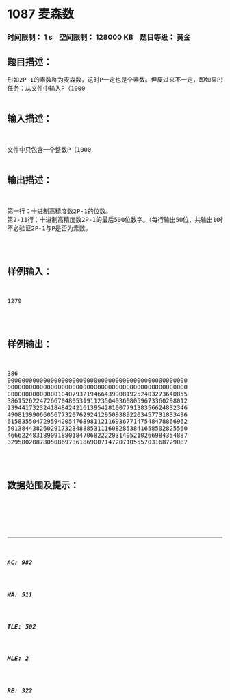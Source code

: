 # 1087 麦森数   
### 时间限制： 1 s&nbsp;&nbsp;&nbsp;&nbsp;空间限制： 128000 KB&nbsp;&nbsp;&nbsp;&nbsp;题目等级： 黄金  
## 题目描述：  

<pre>
形如2P-1的素数称为麦森数，这时P一定也是个素数。但反过来不一定，即如果P是个素数，2P-1不一定也是素数。到1998年底，人们已找到了37个麦森数。最大的一个是P=3021377，它有909526位。麦森数有许多重要应用，它与完全数密切相关。
任务：从文件中输入P（1000<P<3100000），计算2P-1的位数和最后500位数字（用十进制高精度数表示）
</pre>
  
  
## 输入描述：  

<pre>
文件中只包含一个整数P（1000<P<3100000）
</pre>
  
  
## 输出描述：  

<pre>
第一行：十进制高精度数2P-1的位数。
第2-11行：十进制高精度数2P-1的最后500位数字。（每行输出50位，共输出10行，不足500位时高位补0）
不必验证2P-1与P是否为素数。
</pre>
  
  
## 样例输入：  

<pre>
1279
</pre>
  
  
## 样例输出：  

<pre>
386
00000000000000000000000000000000000000000000000000
00000000000000000000000000000000000000000000000000
00000000000000104079321946643990819252403273640855
38615262247266704805319112350403608059673360298012
23944173232418484242161395428100779138356624832346
49081399066056773207629241295093892203457731833496
61583550472959420547689811211693677147548478866962
50138443826029173234888531116082853841658502825560
46662248318909188018470682222031405210266984354887
32958028878050869736186900714720710555703168729087
</pre>
  
  
## 数据范围及提示：  

<pre>
</pre>
  
  
***  

##### AC: 982  
##### WA: 511  
##### TLE: 502  
##### MLE: 2  
##### RE: 322  
